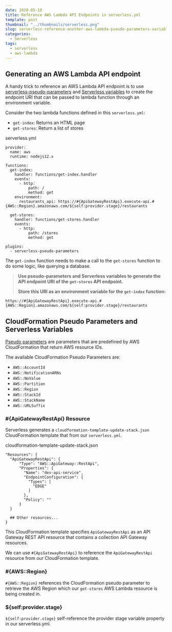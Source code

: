 ```yaml
---
date: 2020-05-10
title: Reference AWS Lambda API Endpoints in serverless.yml
template: post
thumbnail: "../thumbnails/serverless.png"
slug: serverless-reference-another-aws-lambda-pseudo-parameters-variables
categories:
  - Serverless
tags:
  - serverless
  - aws-lambda
---
```


## Generating an AWS Lambda API endpoint

A handy trick to reference an AWS Lambda API endpoint is to use <a href='https://www.serverless.com/plugins/serverless-pseudo-parameters/' target='_blank'>serverless-pseudo-parameters</a> and <a href='https://www.serverless.com/framework/docs/providers/aws/guide/variables/' target="_blank">Serverless variables</a> to create the endpoint URI that can be passed to lambda function through an environment variable.

Consider the two lambda functions defined in this `serverless.yml`:

- `get-index`: Returns an HTML page
- `get-stores`: Return a list of stores

<div class="filename">serverless.yml</div>

```yml{13,23}
provider:
  name: aws
  runtime: nodejs12.x

functions:
  get-index:
    handler: functions/get-index.handler
    events:
      - http:
          path: /
          method: get
    environment:
      restaurants_api: https://#{ApiGatewayRestApi}.execute-api.#{AWS::Region}.amazonaws.com/${self:provider.stage}/restaurants

  get-stores:
    handler: functions/get-stores.handler
    events:
      - http:
          path: /stores
          method: get

plugins:
  - serverless-pseudo-parameters
```

The `get-index` function needs to make a call to the `get-stores` function to do some logic, like querying a database.

> **Use pseudo-parameters and Serverless variables to generate the API endpoint URI of the `get-stores` API endpoint.**
>
> **Store this URI as an environment variable for the `get-index` function:**

```
https://#{ApiGatewayRestApi}.execute-api.#{AWS::Region}.amazonaws.com/${self:provider.stage}/restaurants
```

## CloudFormation Pseudo Parameters and Serverless Variables

<a href='https://docs.aws.amazon.com/AWSCloudFormation/latest/UserGuide/pseudo-parameter-reference.html' target='_blank'>Pseudo parameters</a> are parameters that are predefined by AWS CloudFormation that return AWS resource IDs.

The available CloudFormation Pseudo Parameters are:

- `AWS::AccountId`
- `AWS::NotificationARNs`
- `AWS::NoValue`
- `AWS::Partition`
- `AWS::Region`
- `AWS::StackId`
- `AWS::StackName`
- `AWS::URLSuffix`

### #{ApiGatewayRestApi} Resource

Serverless generates a `cloudformation-template-update-stack.json` CloudFormation template that from our `serverless.yml`.

<div class="filename">cloudformation-template-update-stack.json</div>

```json{2,3}
"Resources": {
  "ApiGatewayRestApi": {
      "Type": "AWS::ApiGateway::RestApi",
      "Properties": {
        "Name": "dev-api-service",
        "EndpointConfiguration": {
          "Types": [
            "EDGE"
          ]
        },
        "Policy": ""
      }
  }

  ## Other resources...
}
```

This CloudFormation template specifies `ApiGatewayRestApi` as an API Gateway REST API resource that contains a collection API Gateway resources.

We can use `#{ApiGatewayRestApi}` to reference the `ApiGatewayRestApi` resource from our CloudFormation template.

### #{AWS::Region}

`#{AWS::Region}` references the CloudFormation pseudo parameter to retrieve the AWS Region which our `get-stores` AWS Lambda resource is being created in.

### \${self:provider.stage}

`${self:provider.stage}` self-reference the provider stage variable property in our serverless.yml.
